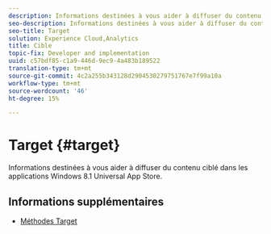 ```yaml
---
description: Informations destinées à vous aider à diffuser du contenu ciblé dans les applications Windows 8.1 Universal App Store.
seo-description: Informations destinées à vous aider à diffuser du contenu ciblé dans les applications Windows 8.1 Universal App Store.
seo-title: Target
solution: Experience Cloud,Analytics
title: Cible
topic-fix: Developer and implementation
uuid: c57bdf85-c1a9-446d-9ec9-4a483b189522
translation-type: tm+mt
source-git-commit: 4c2a255b343128d2904530279751767e7f99a10a
workflow-type: tm+mt
source-wordcount: '46'
ht-degree: 15%

---
```



# Target {#target}

Informations destinées à vous aider à diffuser du contenu ciblé dans les applications Windows 8.1 Universal App Store.

## Informations supplémentaires

+ [Méthodes Target](/help/windows-appstore/target/target-methods.md)
